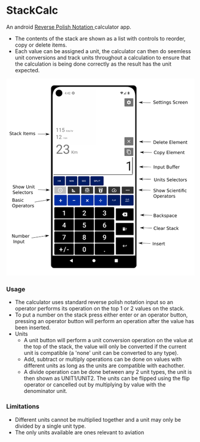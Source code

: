 # StackCalc

An android [Reverse Polish Notation ](https://en.wikipedia.org/wiki/Reverse_Polish_notation) calculator app.

* The contents of the stack are shown as a list with controls to reorder, copy or delete items.  
* Each value can be assigned a unit, the calculator can then do seemless unit conversions and track units throughout a calculation to ensure that the calculation is being done correctly as the result has the unit expected.  

![Screenshot](/Screenshot.png)

### Usage
- The calculator uses standard reverse polish notation input so an operator performs its operation on the top 1 or 2 values on the stack.   
- To put a number on the stack press either enter or an operator button, pressing an operator button will perform an operation after the value has been inserted.    
- Units
  - A unit button will perform a unit conversion operation on the value at the top of the stack, the value will only be converted if the current unit is compatible (a 'none' unit can be converted to any type).  
  - Add, subtract or multiply operations can be done on values with different units as long as the units are compatible with eachother.  
  - A divide operation can be done between any 2 unit types, the unit is then shown as UNIT1/UNIT2.  The units can be flipped using the flip operator or cancelled out by multiplying by value with the denominator unit.  

### Limitations
- Different units cannot be multiplied together and a unit may only be divided by a single unit type.  
- The only units available are ones relevant to aviation
